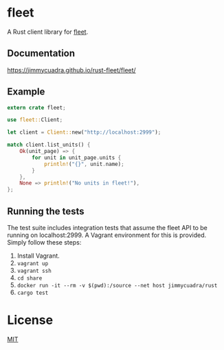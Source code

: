 # fleet

A Rust client library for [fleet](https://github.com/coreos/fleet).

## Documentation

https://jimmycuadra.github.io/rust-fleet/fleet/

## Example

``` rust
extern crate fleet;

use fleet::Client;

let client = Client::new("http://localhost:2999");

match client.list_units() {
    Ok(unit_page) => {
        for unit in unit_page.units {
            println!("{}", unit.name);
        }
    },
    None => println!("No units in fleet!"),
};
```

## Running the tests

The test suite includes integration tests that assume the fleet API to be running on localhost:2999. A Vagrant environment for this is provided. Simply follow these steps:

1. Install Vagrant.
1. `vagrant up`
1. `vagrant ssh`
1. `cd share`
1. `docker run -it --rm -v $(pwd):/source --net host jimmycuadra/rust`
1. `cargo test`

# License

[MIT](http://opensource.org/licenses/MIT)
